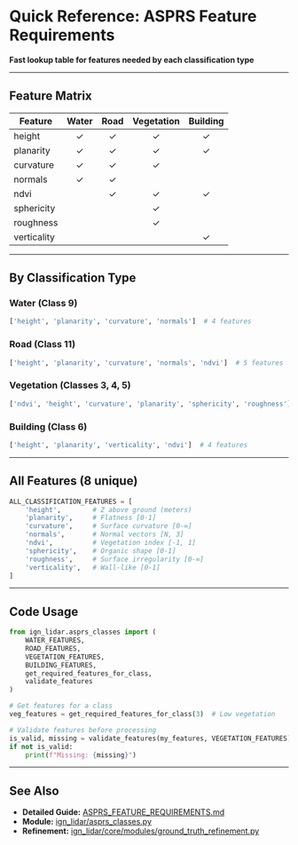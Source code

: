 # Quick Reference: ASPRS Feature Requirements

**Fast lookup table for features needed by each classification type**

---

## Feature Matrix

| Feature     | Water | Road | Vegetation | Building |
| ----------- | :---: | :--: | :--------: | :------: |
| height      |   ✓   |  ✓   |     ✓      |    ✓     |
| planarity   |   ✓   |  ✓   |     ✓      |    ✓     |
| curvature   |   ✓   |  ✓   |     ✓      |          |
| normals     |   ✓   |  ✓   |            |          |
| ndvi        |       |  ✓   |     ✓      |    ✓     |
| sphericity  |       |      |     ✓      |          |
| roughness   |       |      |     ✓      |          |
| verticality |       |      |            |    ✓     |

---

## By Classification Type

### Water (Class 9)

```python
['height', 'planarity', 'curvature', 'normals']  # 4 features
```

### Road (Class 11)

```python
['height', 'planarity', 'curvature', 'normals', 'ndvi']  # 5 features
```

### Vegetation (Classes 3, 4, 5)

```python
['ndvi', 'height', 'curvature', 'planarity', 'sphericity', 'roughness']  # 6 features
```

### Building (Class 6)

```python
['height', 'planarity', 'verticality', 'ndvi']  # 4 features
```

---

## All Features (8 unique)

```python
ALL_CLASSIFICATION_FEATURES = [
    'height',        # Z above ground (meters)
    'planarity',     # Flatness [0-1]
    'curvature',     # Surface curvature [0-∞]
    'normals',       # Normal vectors [N, 3]
    'ndvi',          # Vegetation index [-1, 1]
    'sphericity',    # Organic shape [0-1]
    'roughness',     # Surface irregularity [0-∞]
    'verticality',   # Wall-like [0-1]
]
```

---

## Code Usage

```python
from ign_lidar.asprs_classes import (
    WATER_FEATURES,
    ROAD_FEATURES,
    VEGETATION_FEATURES,
    BUILDING_FEATURES,
    get_required_features_for_class,
    validate_features
)

# Get features for a class
veg_features = get_required_features_for_class(3)  # Low vegetation

# Validate features before processing
is_valid, missing = validate_features(my_features, VEGETATION_FEATURES)
if not is_valid:
    print(f"Missing: {missing}")
```

---

## See Also

- **Detailed Guide:** [ASPRS_FEATURE_REQUIREMENTS.md](ASPRS_FEATURE_REQUIREMENTS.md)
- **Module:** [ign_lidar/asprs_classes.py](../../ign_lidar/asprs_classes.py)
- **Refinement:** [ign_lidar/core/modules/ground_truth_refinement.py](../../ign_lidar/core/modules/ground_truth_refinement.py)
